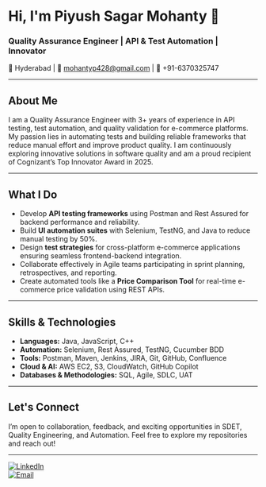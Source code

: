 # Hi, I'm Piyush Sagar Mohanty 👋  
### Quality Assurance Engineer | API & Test Automation | Innovator  

📍 Hyderabad | 📧 mohantyp428@gmail.com | 📱 +91-6370325747

---

## About Me  
I am a Quality Assurance Engineer with 3+ years of experience in API testing, test automation, and quality validation for e-commerce platforms. My passion lies in automating tests and building reliable frameworks that reduce manual effort and improve product quality. I am continuously exploring innovative solutions in software quality and am a proud recipient of Cognizant’s Top Innovator Award in 2025.

---

## What I Do  
- Develop **API testing frameworks** using Postman and Rest Assured for backend performance and reliability.  
- Build **UI automation suites** with Selenium, TestNG, and Java to reduce manual testing by 50%.  
- Design **test strategies** for cross-platform e-commerce applications ensuring seamless frontend-backend integration.  
- Collaborate effectively in Agile teams participating in sprint planning, retrospectives, and reporting.  
- Create automated tools like a **Price Comparison Tool** for real-time e-commerce price validation using REST APIs.

---

## Skills & Technologies  
- **Languages:** Java, JavaScript, C++  
- **Automation:** Selenium, Rest Assured, TestNG, Cucumber BDD  
- **Tools:** Postman, Maven, Jenkins, JIRA, Git, GitHub, Confluence  
- **Cloud & AI:** AWS EC2, S3, CloudWatch, GitHub Copilot  
- **Databases & Methodologies:** SQL, Agile, SDLC, UAT  

---

## Let's Connect  
I’m open to collaboration, feedback, and exciting opportunities in SDET, Quality Engineering, and Automation. Feel free to explore my repositories and reach out!

---

[![LinkedIn](https://img.shields.io/badge/LinkedIn-0077B5?style=for-the-badge&logo=linkedin&logoColor=white)](https://www.linkedin.com/in/piyush45/)  
[![Email](https://img.shields.io/badge/Email-D14836?style=for-the-badge&logo=gmail&logoColor=white)](mailto:mohantyp428@gmail.com)

